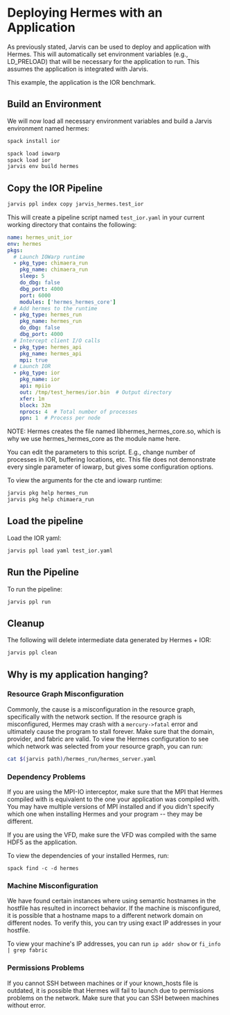 # Deploying Hermes with an Application

As previously stated, Jarvis can be used to deploy and application
with Hermes. This will automatically set environment variables
(e.g., LD_PRELOAD) that will be necessary for the application to
run. This assumes the application is integrated with Jarvis.

This example, the application is the IOR benchmark.

## Build an Environment

We will now load all necessary environment variables and build a
Jarvis environment named hermes:

```bash
spack install ior
```

```bash
spack load iowarp
spack load ior
jarvis env build hermes
```

## Copy the IOR Pipeline
```bash
jarvis ppl index copy jarvis_hermes.test_ior
```

This will create a pipeline script named ``test_ior.yaml`` in your
current working directory that contains the following:
```yaml
name: hermes_unit_ior
env: hermes
pkgs:
  # Launch IOWarp runtime
  - pkg_type: chimaera_run
    pkg_name: chimaera_run
    sleep: 5
    do_dbg: false
    dbg_port: 4000
    port: 6000
    modules: ['hermes_hermes_core']
  # Add hermes to the runtime
  - pkg_type: hermes_run
    pkg_name: hermes_run
    do_dbg: false
    dbg_port: 4000
  # Intercept client I/O calls
  - pkg_type: hermes_api
    pkg_name: hermes_api
    mpi: true
  # Launch IOR
  - pkg_type: ior
    pkg_name: ior
    api: mpiio
    out: /tmp/test_hermes/ior.bin  # Output directory
    xfer: 1m
    block: 32m
    nprocs: 4  # Total number of processes
    ppn: 1  # Process per node
```

NOTE: Hermes creates the file named libhermes_hermes_core.so,
which is why we use hermes_hermes_core as the module name here.

You can edit the parameters to this script. E.g., change number
of processes in IOR, buffering locations, etc. This file does not
demonstrate every single parameter of iowarp, but gives some
configuration options.

To view the arguments for the cte and iowarp runtime:
```bash
jarvis pkg help hermes_run
jarvis pkg help chimaera_run
```

## Load the pipeline

Load the IOR yaml:
```bash
jarvis ppl load yaml test_ior.yaml
```

## Run the Pipeline

To run the pipeline:

```bash
jarvis ppl run
```

## Cleanup

The following will delete intermediate data generated by Hermes + IOR:

```bash
jarvis ppl clean
```

## Why is my application hanging?

### Resource Graph Misconfiguration

Commonly, the cause is a misconfiguration in the resource graph, specifically
with the network section. If the resource graph is misconfigured, Hermes may
crash with a ``mercury->fatal`` error and ultimately cause the program to stall
forever. Make sure that the domain, provider, and fabric are valid. To view the
Hermes configuration to see which network was selected from your resource graph,
you can run:

```bash
cat $(jarvis path)/hermes_run/hermes_server.yaml
```

### Dependency Problems

If you are using the MPI-IO interceptor, make sure that the MPI that Hermes
compiled with is equivalent to the one your application was compiled with.
You may have multiple versions of MPI installed and if you didn't specify
which one when installing Hermes and your program -- they may be different.

If you are using the VFD, make sure the VFD was compiled with the same HDF5
as the application.

To view the dependencies of your installed Hermes, run:
```
spack find -c -d hermes
```

### Machine Misconfiguration

We have found certain instances where using semantic hostnames in the hostfile
has resulted in incorrect behavior. If the machine is misconfigured, it is
possible that a hostname maps to a different network domain on different nodes.
To verify this, you can try using exact IP addresses in your hostfile.

To view your machine's IP addresses, you can run
``ip addr show`` or ``fi_info | grep fabric``

### Permissions Problems

If you cannot SSH between machines or if your known_hosts file is outdated,
it is possible that Hermes will fail to launch due to permissions problems
on the network. Make sure that you can SSH between machines without error.
